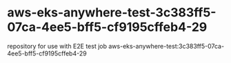 # aws-eks-anywhere-test-3c383ff5-07ca-4ee5-bff5-cf9195cffeb4-29
repository for use with E2E test job aws-eks-anywhere-test:3c383ff5-07ca-4ee5-bff5-cf9195cffeb4-29
